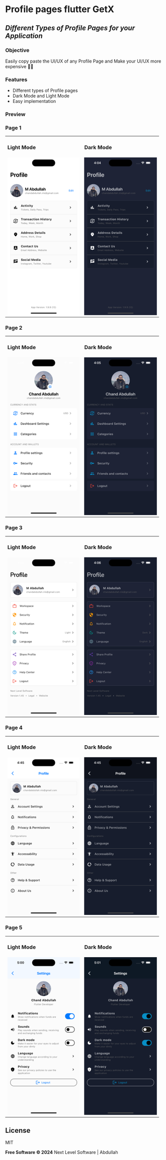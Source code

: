 # Profile pages flutter GetX
 
## _Different Types of Profile Pages for your Application_

### Objective
Easily copy paste the UI/UX of any Profile Page and Make your UI/UX more expensive 🎉🥳

### Features

- Different types of Profile pages
- Dark Mode and Light Mode
- Easy implementation

### Preview

<html>
    <h3>Page 1</h3>
    <table>
        <tr>
            <td>
                <h3>Light Mode</h3>
            </td>
            <td>
                <h3>Dark Mode</h3>
            </td>
        </tr>
        <tr>
            <td>
                <img src="https://github.com/chandabdullah/profile-pages-flutter-getx/blob/main/assets/images/profile_1/profile_1_light.png" height="500" alt="profile_1_light.png"/>
            </td>
            <td>
                <img src="https://github.com/chandabdullah/profile-pages-flutter-getx/blob/main/assets/images/profile_1/profile_1_dark.png" height="500" alt="profile_1_dark.png"/>
            </td>
        </tr>
    </table>
    <h3>Page 2</h3>
    <table>
        <tr>
            <td>
                <h3>Light Mode</h3>
            </td>
            <td>
                <h3>Dark Mode</h3>
            </td>
        </tr>
        <tr>
            <td>
                <img src="https://github.com/chandabdullah/profile-pages-flutter-getx/blob/main/assets/images/profile_2/profile_2_light.png" height="500" alt="profile_2_light.png"/>
            </td>
            <td>
                <img src="https://github.com/chandabdullah/profile-pages-flutter-getx/blob/main/assets/images/profile_2/profile_2_dark.png" height="500" alt="profile_2_dark.png"/>
            </td>
        </tr>
    </table>
    <h3>Page 3</h3>
    <table>
        <tr>
            <td>
                <h3>Light Mode</h3>
            </td>
            <td>
                <h3>Dark Mode</h3>
            </td>
        </tr>
        <tr>
            <td>
                <img src="https://github.com/chandabdullah/profile-pages-flutter-getx/blob/main/assets/images/profile_3/profile_3_light.png" height="500" alt="profile_3_light.png"/>
            </td>
            <td>
                <img src="https://github.com/chandabdullah/profile-pages-flutter-getx/blob/main/assets/images/profile_3/profile_3_dark.png" height="500" alt="profile_3_dark.png"/>
            </td>
        </tr>
    </table>
    <h3>Page 4</h3>
    <table>
        <tr>
            <td>
                <h3>Light Mode</h3>
            </td>
            <td>
                <h3>Dark Mode</h3>
            </td>
        </tr>
        <tr>
            <td>
                <img src="https://github.com/chandabdullah/profile-pages-flutter-getx/blob/main/assets/images/profile_4/profile_4_light.png" height="500" alt="profile_4_light.png"/>
            </td>
            <td>
                <img src="https://github.com/chandabdullah/profile-pages-flutter-getx/blob/main/assets/images/profile_4/profile_4_dark.png" height="500" alt="profile_4_dark.png"/>
            </td>
        </tr>
    </table>
    <h3>Page 5</h3>
    <table>
        <tr>
            <td>
                <h3>Light Mode</h3>
            </td>
            <td>
                <h3>Dark Mode</h3>
            </td>
        </tr>
        <tr>
            <td>
                <img src="https://github.com/chandabdullah/profile-pages-flutter-getx/blob/main/assets/images/profile_5/profile_5_light.png" height="500" alt="profile_5_light.png"/>
            </td>
            <td>
                <img src="https://github.com/chandabdullah/profile-pages-flutter-getx/blob/main/assets/images/profile_5/profile_5_dark.png" height="500" alt="profile_5_dark.png"/>
            </td>
        </tr>
    </table>
</html>

## License

MIT

**Free Software © 2024**
Next Level Software | Abdullah